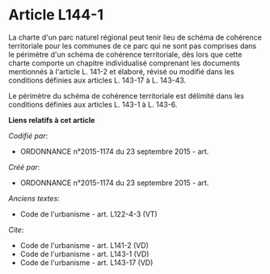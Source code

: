 # Article L144-1

La charte d'un parc naturel régional peut tenir lieu de schéma de cohérence territoriale pour les communes de ce parc qui ne
sont pas comprises dans le périmètre d'un schéma de cohérence territoriale, dès lors que cette charte comporte un chapitre
individualisé comprenant les documents mentionnés à l'article L. 141-2 et élaboré, révisé ou modifié dans les conditions
définies aux articles L. 143-17 à L. 143-43. 

Le périmètre du schéma de cohérence territoriale est délimité dans les conditions définies aux articles L. 143-1 à L. 143-6.

**Liens relatifs à cet article**

_Codifié par_:

  - ORDONNANCE n°2015-1174 du 23 septembre 2015 - art.

_Créé par_:

  - ORDONNANCE n°2015-1174 du 23 septembre 2015 - art.

_Anciens textes_:

  - Code de l'urbanisme - art. L122-4-3 (VT)

_Cite_:

  - Code de l'urbanisme - art. L141-2 (VD)
  - Code de l'urbanisme - art. L143-1 (VD)
  - Code de l'urbanisme - art. L143-17 (VD)
